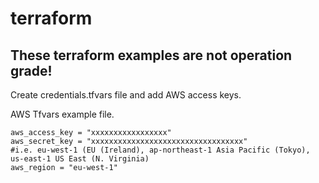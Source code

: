 # terraform

## These terraform examples are not operation grade!

Create credentials.tfvars file and add AWS access keys.

AWS Tfvars example file.
```
aws_access_key = "xxxxxxxxxxxxxxxxx"
aws_secret_key = "xxxxxxxxxxxxxxxxxxxxxxxxxxxxxxxxxx"
#i.e. eu-west-1 (EU (Ireland), ap-northeast-1 Asia Pacific (Tokyo), us-east-1 US East (N. Virginia)
aws_region = "eu-west-1"

```
